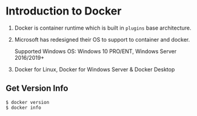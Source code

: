# Introduction to Docker

1.  Docker is container runtime which is built in `plugins` base architecture.

2.  Microsoft has redesigned their OS to support to container and docker.

    Supported Windows OS: Windows 10 PRO/ENT, Windows Server 2016/2019+

3.  Docker for Linux, Docker for Windows Server & Docker Desktop

## Get Version Info

```
$ docker version
$ docker info
```


